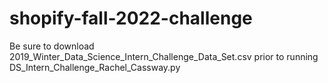 # shopify-fall-2022-challenge
Be sure to download 2019_Winter_Data_Science_Intern_Challenge_Data_Set.csv prior to running DS_Intern_Challenge_Rachel_Cassway.py
